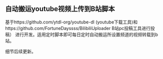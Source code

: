 ## 自动搬运youtube视频上传到B站脚本
基于https://github.com/ytdl-org/youtube-dl (youtube下载工具)和https://github.com/FortuneDayssss/BilibiliUploader B站pc投稿工具进行投稿）
进行开发。适用定时脚本即可每日定时自动搬运所设置频道的视频转载到b站。

细节后续更新。


